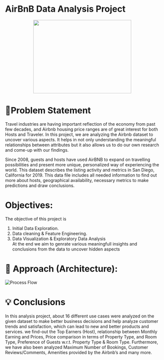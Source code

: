 # AirBnB Data Analysis Project


<p align="center">
  <img src="https://pluspng.com/img-png/airbnb-logo-png-airbnb-logo-1600.png" width= "320" height="240">
</p>


# 📝Problem Statement

Travel industries are having important reflection of the economy from past few decades, and Airbnb housing price ranges are of great interest for both Hosts and Traveler. In this project, we are analyzing the Airbnb dataset to uncover various aspects. It helps in not only understanding the meaningful relationships between attributes but it also allows us to do our own research and come-up with our findings.<br>

Since 2008, guests and hosts have used AirBNB to expand on travelling possibilities and present more unique, personalized way of experiencing the world. This dataset describes the listing activity and metrics in San Diego, California for 2019.
This data file includes all needed information to find out more about hosts, geographical availability, necessary metrics to make predictions and draw conclusions.

# Objectives: 
The objective of this project is 
1. Initial Data Exploration.
2. Data cleaning & Feature Engineering.
3. Data Visualization & Exploratory Data Analysis<br>
At the end we aim to genrate various meaningfull insights and conclusions from the data to uncover hidden aspects


# 🎉 Approach (Architecture):
![Process Flow](https://user-images.githubusercontent.com/84115928/137479294-ccfa21f9-81e1-4de8-8f96-15ddefdec06e.JPG)


# 💡 Conclusions
In this analysis project, about 16 different use cases were analyzed on the given dataset to make better business decisions and help analyze customer trends and satisfaction, which can lead to new and better products and services. we find-out the Top Earners (Host), 
relationship between Monthly Earning and Prices, Price comparison in terms of Property Type, and 
Room Type, Preference of Guests w.r.t. Property Type & Room Type. Furthermore, we have also 
been analyzed Maximum Number of Bookings, Customer Reviews/Comments, Amenities provided 
by the Airbnb’s and many more.
